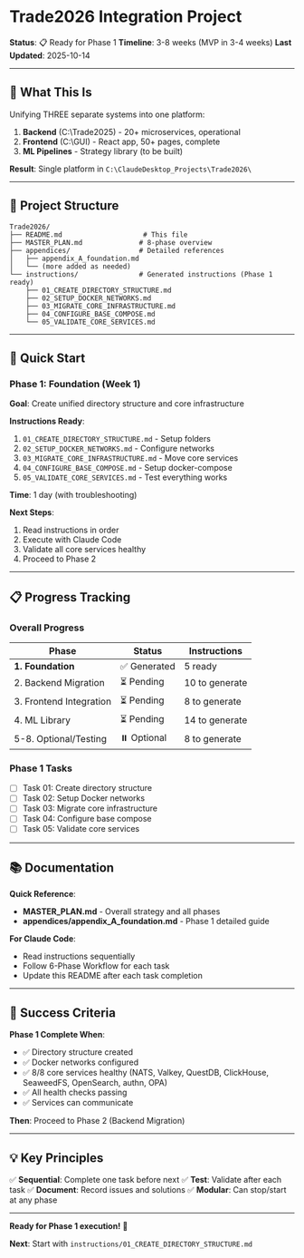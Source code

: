 # Trade2026 Integration Project

**Status**: 📋 Ready for Phase 1
**Timeline**: 3-8 weeks (MVP in 3-4 weeks)
**Last Updated**: 2025-10-14

---

## 🎯 What This Is

Unifying THREE separate systems into one platform:

1. **Backend** (C:\Trade2025\) - 20+ microservices, operational
2. **Frontend** (C:\GUI\) - React app, 50+ pages, complete  
3. **ML Pipelines** - Strategy library (to be built)

**Result**: Single platform in `C:\ClaudeDesktop_Projects\Trade2026\`

---

## 📁 Project Structure

```
Trade2026/
├── README.md                    # This file
├── MASTER_PLAN.md              # 8-phase overview
├── appendices/                 # Detailed references
│   ├── appendix_A_foundation.md
│   └── (more added as needed)
└── instructions/               # Generated instructions (Phase 1 ready)
    ├── 01_CREATE_DIRECTORY_STRUCTURE.md
    ├── 02_SETUP_DOCKER_NETWORKS.md
    ├── 03_MIGRATE_CORE_INFRASTRUCTURE.md
    ├── 04_CONFIGURE_BASE_COMPOSE.md
    └── 05_VALIDATE_CORE_SERVICES.md
```

---

## 🚀 Quick Start

### Phase 1: Foundation (Week 1)

**Goal**: Create unified directory structure and core infrastructure

**Instructions Ready**:
1. `01_CREATE_DIRECTORY_STRUCTURE.md` - Setup folders
2. `02_SETUP_DOCKER_NETWORKS.md` - Configure networks
3. `03_MIGRATE_CORE_INFRASTRUCTURE.md` - Move core services
4. `04_CONFIGURE_BASE_COMPOSE.md` - Setup docker-compose
5. `05_VALIDATE_CORE_SERVICES.md` - Test everything works

**Time**: 1 day (with troubleshooting)

**Next Steps**:
1. Read instructions in order
2. Execute with Claude Code
3. Validate all core services healthy
4. Proceed to Phase 2

---

## 📋 Progress Tracking

### Overall Progress

| Phase | Status | Instructions |
|-------|--------|--------------|
| **1. Foundation** | ✅ Generated | 5 ready |
| 2. Backend Migration | ⏳ Pending | 10 to generate |
| 3. Frontend Integration | ⏳ Pending | 8 to generate |
| 4. ML Library | ⏳ Pending | 14 to generate |
| 5-8. Optional/Testing | ⏸️ Optional | 8 to generate |

### Phase 1 Tasks

- [ ] Task 01: Create directory structure
- [ ] Task 02: Setup Docker networks
- [ ] Task 03: Migrate core infrastructure
- [ ] Task 04: Configure base compose
- [ ] Task 05: Validate core services

---

## 📚 Documentation

**Quick Reference**:
- **MASTER_PLAN.md** - Overall strategy and all phases
- **appendices/appendix_A_foundation.md** - Phase 1 detailed guide

**For Claude Code**:
- Read instructions sequentially
- Follow 6-Phase Workflow for each task
- Update this README after each task completion

---

## 🎯 Success Criteria

**Phase 1 Complete When**:
- ✅ Directory structure created
- ✅ Docker networks configured
- ✅ 8/8 core services healthy (NATS, Valkey, QuestDB, ClickHouse, SeaweedFS, OpenSearch, authn, OPA)
- ✅ All health checks passing
- ✅ Services can communicate

**Then**: Proceed to Phase 2 (Backend Migration)

---

## 💡 Key Principles

✅ **Sequential**: Complete one task before next
✅ **Test**: Validate after each task
✅ **Document**: Record issues and solutions
✅ **Modular**: Can stop/start at any phase

---

**Ready for Phase 1 execution!** 🚀

**Next**: Start with `instructions/01_CREATE_DIRECTORY_STRUCTURE.md`
